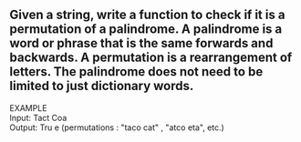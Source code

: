 ## Given a string, write a function to check if it is a permutation of a palindrome. A palindrome is a word or phrase that is the same forwards and backwards. A permutation is a rearrangement of letters. The palindrome does not need to be limited to just dictionary words.

EXAMPLE  
Input: Tact Coa  
Output: Tru e (permutations : "taco cat" , "atco eta", etc.)  
